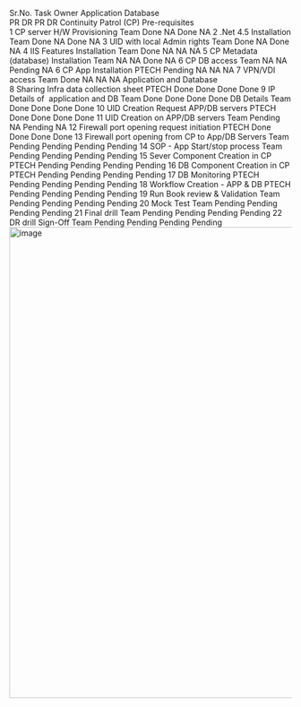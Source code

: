 Sr.No.	Task	Owner	Application		Database	
			PR 	DR	PR 	DR
	Continuity Patrol (CP) Pre-requisites					
1	CP server H/W Provisioning	Team 	Done	NA	Done	NA
2	.Net 4.5 Installation	Team 	Done	NA	Done	NA
3	UID with local Admin rights	Team 	Done	NA	Done	NA
4	IIS Features Installation	Team 	Done	NA	NA	NA
5	CP Metadata  (database) Installation	Team 	NA	NA	Done	NA
6	CP DB access 	Team 	 NA	NA	Pending	NA
6	CP App Installation	PTECH	Pending	NA	NA	NA
7	VPN/VDI access	Team 	Done	NA	NA	NA
	Application and Database 					
8	Sharing Infra data collection sheet	PTECH	Done	Done	Done	Done
9	IP Details of  application and DB	Team 	Done	Done	Done	Done
	DB Details 	Team 	Done	Done	Done	Done
10	UID Creation Request APP/DB servers	PTECH	Done	Done	Done	Done
11	UID Creation on APP/DB servers	Team 	Pending	NA	Pending	NA
12	Firewall port opening request initiation	PTECH	Done	Done	Done	Done
13	Firewall port opening from CP to App/DB Servers	Team 	Pending	Pending	Pending	Pending
14	SOP - App Start/stop process	Team 	Pending	Pending	Pending	Pending
15	Sever Component Creation in CP	PTECH	Pending	Pending	Pending	Pending
16	DB Component Creation in CP	PTECH	Pending	Pending	Pending	Pending
17	DB Monitoring	PTECH	Pending	Pending	Pending	Pending
18	Workflow Creation - APP & DB	PTECH	Pending	Pending	Pending	Pending
19	Run Book review & Validation	Team 	Pending	Pending	Pending	Pending
20	Mock Test	Team 	Pending	Pending	Pending	Pending
21	Final drill 	Team 	Pending	Pending	Pending	Pending
22	DR drill Sign-Off	Team 	Pending	Pending	Pending	Pending
<img width="1074" height="841" alt="image" src="https://github.com/user-attachments/assets/25021c1c-b0ff-4664-9eca-005a046d9b04" />
